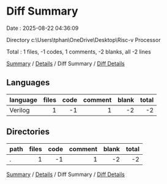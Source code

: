 # Diff Summary

Date : 2025-08-22 04:36:09

Directory c:\\Users\\tphan\\OneDrive\\Desktop\\Risc-v Processor

Total : 1 files,  -1 codes, 1 comments, -2 blanks, all -2 lines

[Summary](results.md) / [Details](details.md) / Diff Summary / [Diff Details](diff-details.md)

## Languages
| language | files | code | comment | blank | total |
| :--- | ---: | ---: | ---: | ---: | ---: |
| Verilog | 1 | -1 | 1 | -2 | -2 |

## Directories
| path | files | code | comment | blank | total |
| :--- | ---: | ---: | ---: | ---: | ---: |
| . | 1 | -1 | 1 | -2 | -2 |

[Summary](results.md) / [Details](details.md) / Diff Summary / [Diff Details](diff-details.md)
